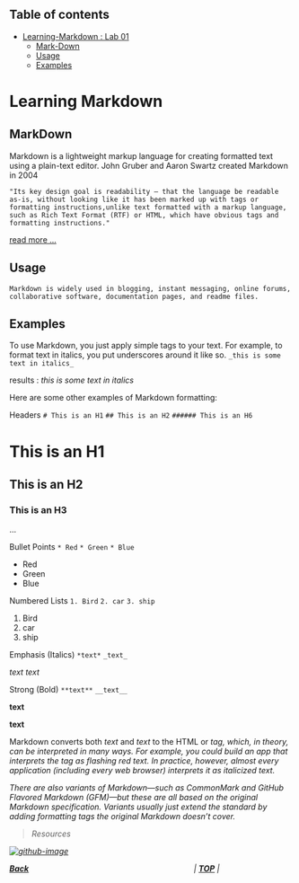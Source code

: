 ## Table of contents

- [Learning-Markdown : Lab 01](#Learning-Markdown)
  - [Mark-Down](#MarkDown)
  - [Usage](#usage)
  - [Examples](#Examples)

# Learning Markdown



## MarkDown

Markdown is a lightweight markup language for creating formatted text using a plain-text editor. John Gruber and Aaron Swartz created Markdown in 2004

```* Wikipedia
"Its key design goal is readability – that the language be readable as-is, without looking like it has been marked up with tags or formatting instructions,unlike text formatted with a markup language, such as Rich Text Format (RTF) or HTML, which have obvious tags and formatting instructions." 
```
[read more ...](https://en.wikipedia.org/wiki/Markdown#History)

## Usage

```
Markdown is widely used in blogging, instant messaging, online forums, collaborative software, documentation pages, and readme files.
```


## Examples

To use Markdown, you just apply simple tags to your text. For example, to format text in italics, you put underscores around it like so.
`_this is some text in italics_`

results : _this is some text in italics_

Here are some other examples of Markdown formatting:

Headers
`# This is an H1`
`## This is an H2`
`###### This is an H6`
# This is an H1
## This is an H2
### This is an H3
...


Bullet Points
`* Red`
`* Green`
`* Blue`
* Red 
* Green 
* Blue

Numbered Lists
`1. Bird`
`2. car`
`3. ship`

1. Bird 
2. car 
3. ship

Emphasis (Italics)
`*text*`
`_text_`

*text* 
_text_

Strong (Bold)
`**text**`
`__text__`

**text**

__text__

Markdown converts both *text* and _text_ to the HTML <emphasis> or <em> tag, which, in theory, can be interpreted in many ways. For example, you could build an app that interprets the <emphasis> tag as flashing red text. In practice, however, almost every application (including every web browser) interprets it as italicized text.


There are also variants of Markdown—such as CommonMark and GitHub Flavored Markdown (GFM)—but these are all based on the original Markdown specification. Variants usually just extend the standard by adding formatting tags the original Markdown doesn’t cover.

> Resources

[![github-image]][github-url]


[github-image]: https://www.shareicon.net/data/128x128/2017/06/22/887590_logo_512x512.png
[github-url]: https://guides.github.com/features/mastering-markdown/ "github"

[**Back**](/../reading-notes/README.md)                     | [**TOP**](#Learning-Markdown) |